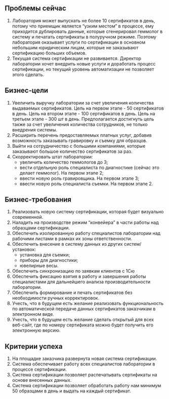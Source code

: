 ## Проблемы сейчас

1. Лаборатория может выпускать не более 10 сертификатов в день, потому что приемщик является “узким местом” в процессе, ему приходится дублировать данные, которые сгенерировал геммолог в систему и печатать сертификаты в полуручном режиме. Поэтому лаборатория оказывает услуги по сертификации в основном небольшим юридическим лицам, которые не заказывают сертификацию больших объемов.
2. Текущая система сертификации не развивается. Директор лаборатории хочет внедрить новые услуги и доработать процесс сертификации, но текущий уровень автоматизации не позволяет этого сделать.

## Бизнес-цели

1. Увеличить выручку лаборатории за счет увеличения количества выдаваемых сертификатов. Цель на первом этапе - 50 сертификатов в день. Цель на втором этапе - 100 сертификатов в день. Цель на третьем этапе -  300 шт в день. Предполагается достигнуть цель также за счет увеличения количества сотрудников, не только внедрения системы.
2. Расширить перечень предоставляемых платных услуг, добавив возможность заказывать гравировку и съемку для образцов.
3. Выйти на сотрудничество с большими компаниями, которые заказывают большое количество сертификатов за раз.
4. Скорректировать штат лаборатории:
    - увеличить количество геммологов до 3;
    - вести отдельную роль специалиста по диагностике (сейчас это делает геммолог). На первом этапе 2; 
    - ввести новую роль гравировщика. На первом этапе 3;
    - ввести новую роль специалиста съемки. На первом этапе 2.

## Бизнес-требования

1. Реализовать новую систему сертификации, которая будет визуально современной. 
2. Наладить на производстве режим “конвейера” в части работы над образцами сертификации.
3. Обеспечить изолированную работу специалистов лаборатории над рабочими листами в рамках их зоны ответственности. 
4. Обеспечить внесение в систему данных из других систем/установок:
    - установка для съемки;
    - приборы для диагностики;
    - ювелирные весы.
5. Обеспечить синхронизацию по заявкам клиентов с 1Сю
6. Обеспечить фиксацию взятия в работу и завершения работы специалистами для дальнейшего анализа производительности лаборатории. 
7. Обеспечить формирование и печать сертификатов без необходимости ручных корректировок.
8. Учесть, что в будущем есть желание реализовать функциональность по автоматической передаче данных сертификатов заказчикам в электронном виде.
9. Учесть, что в будущем есть желание сделать открытый для всех веб-сайт, где по номеру сертификата можно будет получить его электронную версию.

## Критерии успеха

1. На площадке заказчика развернута новая система сертификации.
2. Система обеспечивает работу всех специалистов лаборатории в процессе сертификации.
3. Система сертификации позволяет распечатывать сертификаты на основе внесенных данных.
4. Система сертификации позволяет обработать работу нам минимум 50 образцами в день и выдать на каждый сертификат.